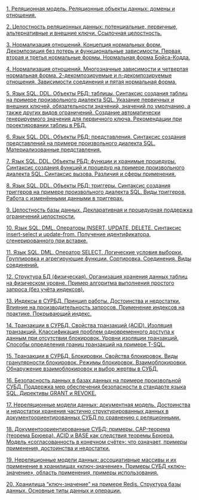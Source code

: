 [1. Реляционная модель. Реляционные объекты данных: домены и отношения.](1.md)

[2. Целостность реляционных данных: потенциальные, первичные, альтернативные и внешние ключи. Ссылочная целостность.](2.md)

[3. Нормализация отношений. Концепция нормальных форм. Декомпозиция без потерь и функциональные зависимости. Первая, вторая и третья нормальные формы. Нормальная форма Бойса-Кодда.](3.md)

[4. Нормализация отношений. Многозначные зависимости и четвертая нормальная форма. 2-декомпозируемые и n-декомпозируемые отношения. Зависимости соединения и пятая нормальная форма.](4.md)

[5. Язык SQL. DDL. Объекты РБД: таблицы. Синтаксис создания таблиц на примере произвольного диалекта SQL. Указание первичных и внешних ключей, обязательности значений, значений по умолчанию, а также других видов ограничений. Создание автоматически генерируемого значения для первичного ключа. Рекомендации при проектировании таблиц в РБД.](5.md)

[6. Язык SQL. DDL. Объекты РБД: представления. Синтаксис создания представлений на примере произвольного диалекта SQL. Материализованные представления.](6.md)

[7. Язык SQL. DDL. Объекты РБД: функции и хранимые процедуры. Синтаксис создания функций и процедур на примере произвольного диалекта SQL. Синтаксис вызова. Различия и сферы применения.](7.md)

[8. Язык SQL. DDL. Объекты РБД: триггеры. Синтаксис создания триггеров на примере произвольного диалекта SQL. Виды триггеров. Работа с изменёнными данными в триггерах.](8.md)

[9. Целостность базы данных. Декларативная и процедурная поддержка ограничений целостности.](9.md)

[10. Язык SQL. DML. Операторы INSERT, UPDATE, DELETE. Синтаксис insert-select и update-from. Получение идентификатора, сгенерированного при вставке.](10.md)

[11. Язык SQL. DML. Оператор SELECT. Логические условия выборки. Группировка и агрегирующие функции. Сортировка. Соединения. Виды соединений.](11.md)

[12. Структура БД  (физическая). Организация хранения данных таблиц на физическом уровне. Пример алгоритма выполнения простого запроса (без учёта индексов).](12.md)

[13. Индексы в СУРБД. Принцип работы. Достоинства и недостатки. Влияние на производительность запросов. Применение индексов на практике. Покрывающий индекс.](13.md)

[14. Транзакции в СУРБД. Свойства транзакций (ACID). Изоляция транзакций. Классификация проблем одновременного доступа к данным при отсутствии блокировок. Уровни изоляции транзакций. Способы определения границ транзакций на примере T-SQL.](14.md)

[15. Транзакции в СУРБД. Блокировки. Свойства блокировок. Виды гранулярности блокировок. Режимы блокировок. Взаимоблокировки. Обнаружение взаимоблокировок и выбор жертвы в СУБД.](15.md)

[16. Безопасность данных в базах данных на примере произвольной СУБД. Поддержка мер обеспечения безопасности в стандарте языка SQL. Директивы GRANT и REVOKE.](16.md)

[17. Нереляционные модели данных: документная модель. Достоинства и недостатки хранения частично структурированных данных в документоориентированных СУБД по сравнению с реляционными.](17.md)

[18. Документоориентированные СУБД: примеры. CAP-теорема (теорема Брюера). ACID и BASE как следствия теоремы Брюера. Модель «согласованность в конечном счёте»: что означает, примеры применения, достоинства и недостатки.](18.md)

[19. Нереляционные модели данных: ассоциативные массивы и их применение в хранилищах «ключ-значение». Примеры СУБД «ключ-значение», область применения, примеры использования.](19.md)

[20. Хранилища “ключ-значение” на примере Redis. Структура базы данных. Основные типы данных и операции.](20.md)
